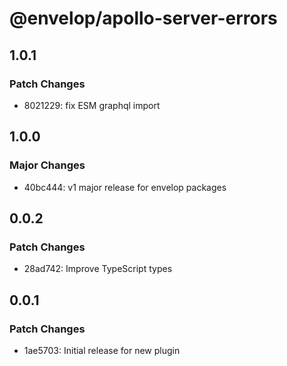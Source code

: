# @envelop/apollo-server-errors

## 1.0.1

### Patch Changes

- 8021229: fix ESM graphql import

## 1.0.0

### Major Changes

- 40bc444: v1 major release for envelop packages

## 0.0.2

### Patch Changes

- 28ad742: Improve TypeScript types

## 0.0.1

### Patch Changes

- 1ae5703: Initial release for new plugin
